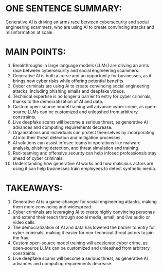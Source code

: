 # ONE SENTENCE SUMMARY:
Generative AI is driving an arms race between cybersecurity and social engineering scammers, who are using AI to create convincing attacks and misinformation at scale.

# MAIN POINTS:

1. Breakthroughs in large language models (LLMs) are driving an arms race between cybersecurity and social engineering scammers.
2. Generative AI is both a curse and an opportunity for businesses, as it brings new cyber risks while offering potential benefits.
3. Cyber criminals are using AI to create convincing social engineering attacks, including phishing emails and deepfake videos.
4. Technical expertise is no longer a barrier to entry for cyber criminals, thanks to the democratization of AI and data.
5. Custom open-source model training will advance cyber crime, as open-source LLMs can be customized and unleashed from arbitrary constraints.
6. Live deepfake scams will become a serious threat, as generative AI advances and computing requirements decrease.
7. Organizations and individuals can protect themselves by incorporating AI into their threat detection and mitigation processes.
8. AI solutions can assist infosec teams in operations like malware analysis, phishing detection, and threat simulation and training.
9. Red-teaming and offensive security can help infosec professionals stay ahead of cyber criminals.
10. Understanding how generative AI works and how malicious actors are using it can help businesses train employees to detect synthetic media.

# TAKEAWAYS:

1. Generative AI is a game-changer for social engineering attacks, making them more convincing and widespread.
2. Cyber criminals are leveraging AI to create highly convincing personas and extend their reach through social media, email, and live audio or video calls.
3. The democratization of AI and data has lowered the barrier to entry for cyber criminals, making it easier for non-technical threat actors to join the fray.
4. Custom open-source model training will accelerate cyber crime, as open-source LLMs can be customized and unleashed from arbitrary constraints.
5. Live deepfake scams will become a serious threat, as generative AI advances and computing requirements decrease.
